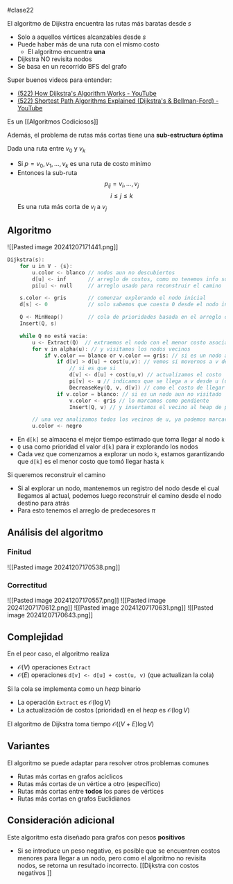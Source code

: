 #clase22 

El algoritmo de Dijkstra encuentra las rutas más baratas desde $s$
- Solo a aquellos vértices alcanzables desde $s$
- Puede haber más de una ruta con el mismo costo
	- El algoritmo encuentra **una**
- Dijkstra NO revisita nodos
- Se basa en un recorrido BFS del grafo

Super buenos videos para entender:
- [(522) How Dijkstra's Algorithm Works - YouTube](https://www.youtube.com/watch?v=EFg3u_E6eHU)
- [(522) Shortest Path Algorithms Explained (Dijkstra's & Bellman-Ford) - YouTube](https://www.youtube.com/watch?v=j0OUwduDOS0)

Es un [[Algoritmos Codiciosos]]

Además, el problema de rutas más cortas tiene una **sub-estructura óptima**

Dada una ruta entre $v_0$ y $v_k$
- Si $p = v_0, v_1, \dots, v_k$ es una ruta de costo mínimo
- Entonces la sub-ruta $$p_{ij}=v_i, \dots, v_j$$ $$ i \leq j \leq k$$
Es una ruta más corta de $v_i$ a $v_j$

## Algoritmo

![[Pasted image 20241207171441.png]]


```c
Dijkstra(s):
	for u in V - {s}:
		u.color <- blanco // nodos aun no descubiertos
		d[u] <- inf       // arreglo de costos, como no tenemos info sobre los otros nodos, estos comienzan a distancia infinita
		pi[u] <- null     // arreglo usado para reconstruir el camino

	s.color <- gris       // comenzar explorando el nodo inicial
	d[s] <- 0             // solo sabemos que cuesta 0 desde el nodo inicial

	Q <- MinHeap()        // cola de prioridades basada en el arreglo de costos d
	Insert(Q, s)

	while Q no está vacia:
		u <- Extract(Q)  // extraemos el nodo con el menor costo asociado actual
		for v in alpha(u): // y visitamos los nodos vecinos
			if v.color == blanco or v.color == gris: // si es un nodo aun no visitado o pendiente
				if d[v] > d[u] + cost(u,v): // vemos si movernos a v desde u cuesta menos que el costo actual de moverse a v
					// si es que si
					d[v] <- d[u] + cost(u,v) // actualizamos el costo
					pi[v] <- u // indicamos que se llega a v desde u (u es el predecesor de v)
					DecreaseKey(Q, v, d[v]) // como el costo de llegar a v disminuyo, actualizamos el heap de prioridades
				if v.color = blanco: // si es un nodo aun no visitado
					v.color <- gris // lo marcamos como pendiente
					Insert(Q, v) // y insertamos el vecino al heap de prioridad

		// una vez analizamos todos los vecinos de u, ya podemos marcarlo como visitado y explorado
		u.color <- negro
```

- En `d[k]` se almacena el mejor tiempo estimado que toma llegar al nodo `k`
- `Q` usa como prioridad el valor `d[k]` para ir explorando los nodos
- Cada vez que comenzamos a explorar un nodo `k`, estamos garantizando que `d[k]` es el menor costo que tomó llegar hasta `k`

Si queremos reconstruir el camino
- Si al explorar un nodo, mantenemos un registro del nodo desde el cual llegamos al actual, podemos luego reconstruir el camino desde el nodo destino para atrás
- Para esto tenemos el arreglo de predecesores $\pi$
## Análisis del algoritmo

### Finitud

![[Pasted image 20241207170538.png]]

### Correctitud

![[Pasted image 20241207170557.png]]
![[Pasted image 20241207170612.png]]
![[Pasted image 20241207170631.png]]
![[Pasted image 20241207170643.png]]

## Complejidad

En el peor caso, el algoritmo realiza
- $\mathcal{O}(V)$ operaciones `Extract`
- $\mathcal{O}(E)$ operaciones `d[v] <- d[u] + cost(u, v)` (que actualizan la cola)

Si la cola se implementa como un *heap* binario
- La operación `Extract` es $\mathcal{O}(\log V)$
- La actualización de costos (prioridad) en el *heap* es $\mathcal{O}(\log V)$

El algoritmo de Dijkstra toma tiempo $\mathcal{O}((V+E)\log V)$

## Variantes

El algoritmo se puede adaptar para resolver otros problemas comunes

- Rutas más cortas en grafos acíclicos
- Rutas más cortas de un vértice a otro (específico)
- Rutas más cortas entre **todos** los pares de vértices
- Rutas más cortas en grafos Euclidianos

## Consideración adicional

Este algoritmo esta diseñado para grafos con pesos **positivos**
- Si se introduce un peso negativo, es posible que se encuentren costos menores para llegar a un nodo, pero como el algoritmo no revisita nodos, se retorna un resultado incorrecto. [[Dijkstra con costos negativos ]]